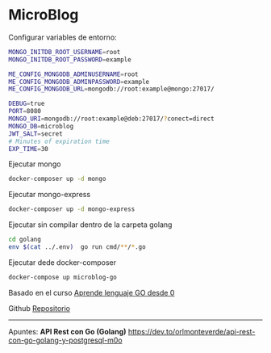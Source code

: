 # MicroBlog

Configurar variables de entorno:
```bash
MONGO_INITDB_ROOT_USERNAME=root
MONGO_INITDB_ROOT_PASSWORD=example

ME_CONFIG_MONGODB_ADMINUSERNAME=root
ME_CONFIG_MONGODB_ADMINPASSWORD=example
ME_CONFIG_MONGODB_URL=mongodb://root:example@mongo:27017/

DEBUG=true
PORT=8080
MONGO_URI=mongodb://root:example@deb:27017/?conect=direct
MONGO_DB=microblog
JWT_SALT=secret
# Minutes of expiration time
EXP_TIME=30
```


Ejecutar mongo
```bash
docker-composer up -d mongo
```

Ejecutar mongo-express
```bash
docker-composer up -d mongo-express
```

Ejecutar sin compilar dentro de la carpeta golang
```bash
cd golang
env $(cat ../.env)  go run cmd/**/*.go
```

Ejecutar dede docker-composer
```bash
docker-compose up microblog-go
```


Basado en el curso [Aprende lenguaje GO desde 0](https://www.udemy.com/share/102rbs3@sVC-jwM3qsG5aNG-Kyx4eJJoqJBTptkTxKT1O5tPcVI9W6OlLJiVVYSUrUfPJmXj/)

Github [Repositorio](https://github.com/ptilotta/twittor)

---
Apuntes:
**API Rest con Go (Golang)**
https://dev.to/orlmonteverde/api-rest-con-go-golang-y-postgresql-m0o